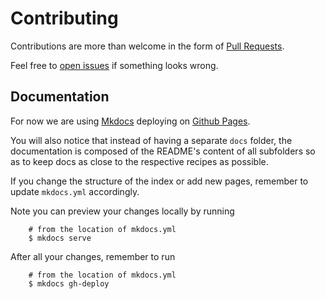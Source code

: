 # Contributing

Contributions are more than welcome in the form of [Pull Requests](https://help.github.com/articles/about-pull-requests/).

Feel free to [open issues](https://github.com/smartsdk/smartsdk-recipes/issues)
if something looks wrong.

## Documentation

For now we are using [Mkdocs](http://www.mkdocs.org) deploying on
[Github Pages](https://pages.github.com).

You will also notice that instead of having a separate `docs` folder,
the documentation is composed of the README's content of all subfolders so as
to keep docs as close to the respective recipes as possible.

If you change the structure of the index or add new pages, remember to update
`mkdocs.yml` accordingly.

Note you can preview your changes locally by running

```
    # from the location of mkdocs.yml
    $ mkdocs serve
```

After all your changes, remember to run

```
    # from the location of mkdocs.yml
    $ mkdocs gh-deploy
```
